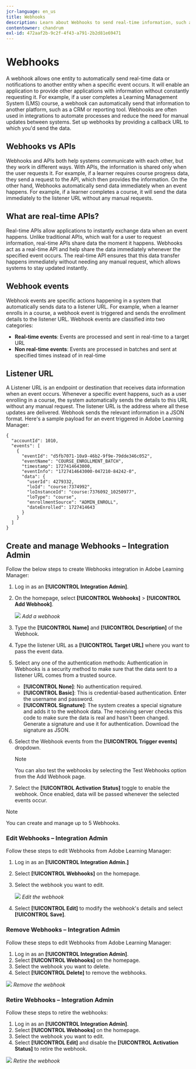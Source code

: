 ```yaml
---
jcr-language: en_us
title: Webhooks
description: Learn about Webhooks to send real-time information, such as course enrollments, course creation and other information, to a specific URL
contentowner: chandrum
exl-id: 472aaf2b-9c2f-4f43-a791-2b2d81e69471
---
```

# Webhooks

A webhook allows one entity to automatically send real-time data or notifications to another entity when a specific event occurs. It will enable an application to provide other applications with information without constantly requesting it. For example, if a user completes a Learning Management System (LMS) course, a webhook can automatically send that information to another platform, such as a CRM or reporting tool. Webhooks are often used in integrations to automate processes and reduce the need for manual updates between systems. Set up webhooks by providing a callback URL to which you'd send the data.

## Webhooks vs APIs

Webhooks and APIs both help systems communicate with each other, but they work in different ways. With APIs, the information is shared only when the user requests it. For example, if a learner requires course progress data, they send a request to the API, which then provides the information. On the other hand, Webhooks automatically send data immediately when an event happens. For example, if a learner completes a course, it will send the data immediately to the listener URL without any manual requests.

## What are real-time APIs? 

Real-time APIs allow applications to instantly exchange data when an event happens. Unlike traditional APIs, which wait for a user to request information, real-time APIs share data the moment it happens. Webhooks act as a real-time API and help share the data immediately whenever the specified event occurs. The real-time API ensures that this data transfer happens immediately without needing any manual request, which allows systems to stay updated instantly.

## Webhook events

Webhook events are specific actions happening in a system that automatically sends data to a listener URL. For example, when a learner enrolls in a course, a webhook event is triggered and sends the enrollment details to the listener URL.
Webhook events are classified into two categories:

* **Real-time events**: Events are processed and sent in real-time to a target URL
* **Non real-time events**: Events are processed in batches and sent at specified times instead of in real-time

## Listener URL

A Listener URL is an endpoint or destination that receives data information when an event occurs. Whenever a specific event happens, such as a user enrolling in a course, the system automatically sends the details to this URL without any manual request. The listener URL is the address where all these updates are delivered.
Webhook sends the relevant information in a JSON format. Here's a sample payload for an event triggered in Adobe Learning Manager:

```
{
  "accountId": 1010,
  "events": [
    {
      "eventId": "d5fb7071-10a9-46b2-9f9e-79dde346c052",
      "eventName": "COURSE_ENROLLMENT_BATCH",
      "timestamp": 1727414643000,
      "eventInfo": "1727414643000-047210-84242-0",
      "data": {
        "userId": 4279332,
        "loId": "course:7374992",
        "loInstanceId": "course:7376092_10250977",
        "loType": "course",
        "enrollmentSource": "ADMIN_ENROLL",
        "dateEnrolled": 1727414643
      }
    }
  ]
}
```

## Create and manage Webhooks – Integration Admin

Follow the below steps to create Webhooks integration in Adobe Learning Manager: 

1. Log in as an **[!UICONTROL Integration Admin]**. 
2. On the homepage, select **[!UICONTROL Webhooks]** > **[!UICONTROL Add Webhook]**. 

   ![](assets/create-webhook.png)
   _Add a webhook_

3. Type the **[!UICONTROL Name]** and **[!UICONTROL Description]** of the Webhook. 
4. Type the listener URL as a **[!UICONTROL Target URL]** where you want to pass the event data. 
5. Select any one of the authentication methods: 
   Authentication in Webhooks is a security method to make sure that the data sent to a listener URL comes from a trusted source.
    * **[!UICONTROL None]**: No authentication required. 
    * **[!UICONTROL Basic]**: This is credential-based authentication. Enter the username and password. 
    * **[!UICONTROL Signature]**: The system creates a special signature and adds it to the webhook data. The receiving server checks this code to make sure the data is real and hasn't been changed. Generate a signature and use it for authentication. Download the signature as JSON.
6. Select the Webhook events from the **[!UICONTROL Trigger events]** dropdown. 

   >[!NOTE]
   >
   >You can also test the webhooks by selecting the Test Webhooks option from the Add Webhook page. 

7. Select the **[!UICONTROL Activation Status]** toggle to enable the webhook. Once enabled, data will be passed whenever the selected events occur.

>[!NOTE]
>
>You can create and manage up to 5 Webhooks.

### Edit Webhooks – Integration Admin

Follow these steps to edit Webhooks from Adobe Learning Manager:

1. Log in as an **[!UICONTROL Integration Admin.]**
2. Select **[!UICONTROL Webhooks]** on the homepage.
3. Select the webhook you want to edit.

   ![](assets/edit-webhook.png)
   _Edit the webhook_
4. Select **[!UICONTROL Edit]** to modify the webhook's details and select **[!UICONTROL Save]**.

### Remove Webhooks – Integration Admin

Follow these steps to edit Webhooks from Adobe Learning Manager:

1. Log in as an **[!UICONTROL Integration Admin]**.
2. Select **[!UICONTROL Webhooks]** on the homepage.
3. Select the webhook you want to delete.
4. Select **[!UICONTROL Delete]** to remove the webhooks.

![](assets/delete-webhooks.png) 
_Remove the webhook_

### Retire Webhooks – Integration Admin

Follow these steps to retire the webhooks:

1. Log in as an **[!UICONTROL Integration Admin]**.
2. Select **[!UICONTROL Webhooks]** on the homepage.
3. Select the webhook you want to edit.
4. Select **[!UICONTROL Edit]** and disable the **[!UICONTROL Activation Status]** to retire the webhook.
 
 ![](assets/retire-webhook.png)
_Retire the webhook_
